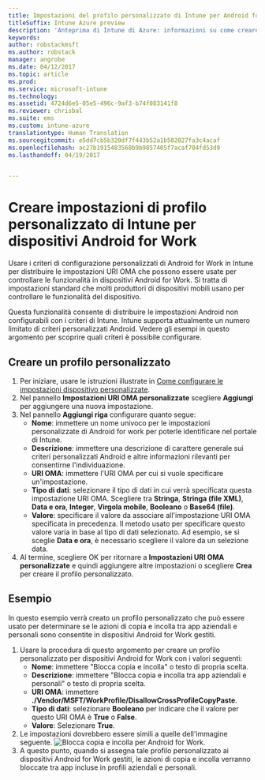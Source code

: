 ```yaml
---
title: Impostazioni del profilo personalizzato di Intune per Android for Work
titleSuffix: Intune Azure preview
description: 'Anteprima di Intune di Azure: informazioni su come creare impostazioni di profilo personalizzato di Intune per dispositivi Android for Work.'
keywords: 
author: robstackmsft
ms.author: robstack
manager: angrobe
ms.date: 04/12/2017
ms.topic: article
ms.prod: 
ms.service: microsoft-intune
ms.technology: 
ms.assetid: 4724d6e5-05e5-496c-9af3-b74f083141f8
ms.reviewer: chrisbal
ms.suite: ems
ms.custom: intune-azure
translationtype: Human Translation
ms.sourcegitcommit: e5dd7cb5b320df7f443b52a1b502027fa3c4acaf
ms.openlocfilehash: ac27b1915483568b9b9857405f7acaf704fd53d9
ms.lasthandoff: 04/19/2017


---
```


# <a name="create-intune-custom-profile-settings-for-android-for-work-devices"></a>Creare impostazioni di profilo personalizzato di Intune per dispositivi Android for Work

Usare i criteri di configurazione personalizzati di Android for Work in Intune per distribuire le impostazioni URI OMA che possono essere usate per controllare le funzionalità in dispositivi Android for Work. Si tratta di impostazioni standard che molti produttori di dispositivi mobili usano per controllare le funzionalità del dispositivo.

Questa funzionalità consente di distribuire le impostazioni Android non configurabili con i criteri di Intune. Intune supporta attualmente un numero limitato di criteri personalizzati Android. Vedere gli esempi in questo argomento per scoprire quali criteri è possibile configurare.

## <a name="create-a-custom-profile"></a>Creare un profilo personalizzato

1. Per iniziare, usare le istruzioni illustrate in [Come configurare le impostazioni dispositivo personalizzate](/intune-azure/configure-devices/how-to-configure-custom-settings).
2. Nel pannello **Impostazioni URI OMA personalizzate** scegliere **Aggiungi** per aggiungere una nuova impostazione.
3. Nel pannello **Aggiungi riga** configurare quanto segue:
    - **Nome**: immettere un nome univoco per le impostazioni personalizzate di Android for work per poterle identificare nel portale di Intune.
    - **Descrizione**: immettere una descrizione di carattere generale sui criteri personalizzati Android e altre informazioni rilevanti per consentirne l'individuazione.
    - **URI OMA**: immettere l'URI OMA per cui si vuole specificare un'impostazione.
    - **Tipo di dati**: selezionare il tipo di dati in cui verrà specificata questa impostazione URI OMA. Scegliere tra **Stringa**, **Stringa (file XML)**, **Data e ora**, **Integer**, **Virgola mobile**, **Booleano** o **Base64 (file)**.
    - **Valore**: specificare il valore da associare all'impostazione URI OMA specificata in precedenza. Il metodo usato per specificare questo valore varia in base al tipo di dati selezionato. Ad esempio, se si sceglie **Data e ora**, è necessario scegliere il valore da un selezione data.
4. Al termine, scegliere OK per ritornare a **Impostazioni URI OMA personalizzate** e quindi aggiungere altre impostazioni o scegliere **Crea** per creare il profilo personalizzato.


## <a name="example"></a>Esempio

In questo esempio verrà creato un profilo personalizzato che può essere usato per determinare se le azioni di copia e incolla tra app aziendali e personali sono consentite in dispositivi Android for Work gestiti.

1. Usare la procedura di questo argomento per creare un profilo personalizzato per dispositivi Android for Work con i valori seguenti:
    - **Nome**: immettere "Blocca copia e incolla" o testo di propria scelta.
    - **Descrizione**: immettere "Blocca copia e incolla tra app aziendali e personali" o testo di propria scelta.
    - **URI OMA**: immettere **./Vendor/MSFT/WorkProfile/DisallowCrossProfileCopyPaste**.
    - **Tipo di dati**: selezionare **Booleano** per indicare che il valore per questo URI OMA è **True** o **False**.
    - **Valore**: Selezionare **True**.
2. Le impostazioni dovrebbero essere simili a quelle dell'immagine seguente.
![Blocca copia e incolla per Android for Work.](./media/custom-policy-afw-copy-paste.png)
3. A questo punto, quando si assegna tale profilo personalizzato ai dispositivi Android for Work gestiti, le azioni di copia e incolla verranno bloccate tra app incluse in profili aziendali e personali.
